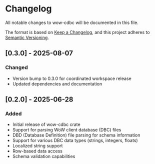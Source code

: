 # Changelog

All notable changes to wow-cdbc will be documented in this file.

The format is based on [Keep a Changelog](https://keepachangelog.com/en/1.0.0/),
and this project adheres to [Semantic Versioning](https://semver.org/spec/v2.0.0.html).

## [0.3.0] - 2025-08-07

### Changed

- Version bump to 0.3.0 for coordinated workspace release
- Updated dependencies and documentation

## [0.2.0] - 2025-06-28

### Added

- Initial release of wow-cdbc crate
- Support for parsing WoW client database (DBC) files
- DBD (Database Definition) file parsing for schema information
- Support for various DBC data types (strings, integers, floats)
- Localized string support
- Row-based data access
- Schema validation capabilities
